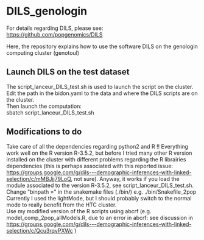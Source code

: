 # DILS_genologin
For details regarding DILS, please see: <br>
https://github.com/popgenomics/DILS<br>

Here, the repository explains how to use the software DILS on the genologin computing cluster (genotoul)<br>

## Launch DILS on the test dataset
The script_lanceur_DILS_test.sh is used to launch the script on the cluster.<br>
Edit the path in the bidon.yaml to the data and where the DILS scripts are on the cluster.<br>
Then launch the computation:<br>
sbatch script_lanceur_DILS_test.sh<br>

## Modifications to do
Take care of all the dependencies regarding python2 and R !! Everything work well on the R version R-3.5.2, but before I tried many other R version installed on the cluster with different problems regarding the R librairies dependencies (this is perhaps associated with this reported issue: https://groups.google.com/g/dils---demographic-inferences-with-linked-selection/c/mMBJjj79LoQ, not sure). Anyway, it works if you load the module associated to the version R-3.5.2, see script_lanceur_DILS_test.sh.<br>
Change "binpath =" in the snakemake files (./bin/) e.g. ./bin/Snakefile_2pop <br>
Currently I used the lightMode, but I should probably switch to the normal mode to really benefit from the HTC cluster.<br>
Use my modified version of the R scripts using abcrf (e.g. model_comp_2pop_allModels.R, due to an error in abcrf: see discussion in https://groups.google.com/g/dils---demographic-inferences-with-linked-selection/c/Qcu3rqvPXWc )<br>

